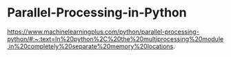 # Parallel-Processing-in-Python
https://www.machinelearningplus.com/python/parallel-processing-python/#:~:text=In%20python%2C%20the%20multiprocessing%20module,in%20completely%20separate%20memory%20locations.
